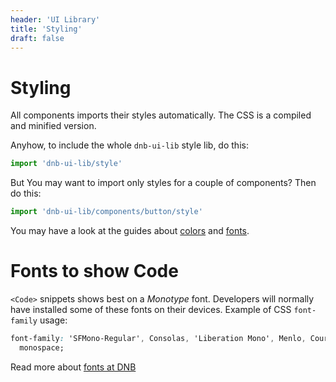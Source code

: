 ```yaml
---
header: 'UI Library'
title: 'Styling'
draft: false
---
```


# Styling

All components imports their styles automatically. The CSS is a compiled and minified version.

Anyhow, to include the whole `dnb-ui-lib` style lib, do this:

```js
import 'dnb-ui-lib/style'
```

But You may want to import only styles for a couple of components? Then do this:

```js
import 'dnb-ui-lib/components/button/style'
```

You may have a look at the guides about [colors](/quickguide-designer/colors/) and [fonts](/quickguide-designer/fonts/#fonts-to-show-code).

# Fonts to show Code

`<Code>` snippets shows best on a _Monotype_ font. Developers will normally have installed some of these fonts on their devices. Example of CSS `font-family` usage:

```css
font-family: 'SFMono-Regular', Consolas, 'Liberation Mono', Menlo, Courier,
  monospace;
```

Read more about [fonts at DNB](/quickguide-designer/fonts/)
